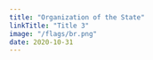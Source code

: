 ```yaml
---
title: "Organization of the State"
linkTitle: "Title 3"
image: "/flags/br.png"
date: 2020-10-31
---
```

